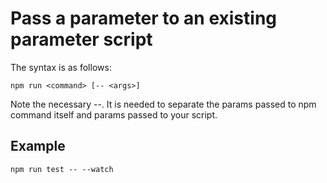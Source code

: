 # Pass a parameter to an existing parameter script

The syntax is as follows:

    npm run <command> [-- <args>]

Note the necessary --. It is needed to separate the params passed to npm command itself and params passed to your script.

## Example

    npm run test -- --watch
